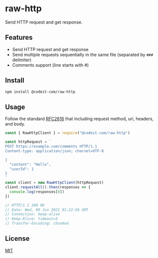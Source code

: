 # raw-http

Send HTTP request and get response.

## Features

* Send HTTP request and get response
* Send multiple requests sequentially in the same file (separated by `###` delimiter)
* Comments support (line starts with #)

## Install

```sh
npm install @codeit-com/raw-http
```

## Usage

Follow the standard [RFC2616](https://www.w3.org/Protocols/rfc2616/rfc2616-sec5.html) that including request method, uri, headers, and body.

```js
const { RawHttpClient } = require("@codeit-com/raw-http")

const httpRequest = `
POST https://example.com/comments HTTP/1.1
Content-type: application/json; charset=UTF-8

{
  "content": "Hello",
  "userId": 1
}
`
const client = new RawHttpClient(httpRequest)
client.requestAll().then(responses => {
  console.log(responses[0])
})

// HTTP/1.1 200 OK
// Date: Wed, 09 Jun 2021 01:22:56 GMT
// Connection: keep-alive
// Keep-Alive: timeout=5
// Transfer-Encoding: chunked
```

## License
[MIT](https://choosealicense.com/licenses/mit/)
